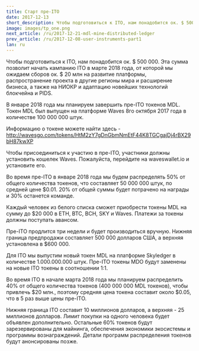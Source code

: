 ```yaml
---
title: Старт пре-ITO
date: 2017-12-13
short_description: Чтобы подготовиться к ITO, нам понадобится ок. $ 500 000.
image: images/tp_one.png
next_article: /ru/2017-12-21-mdl-mine-distributed-ledger
prev_article: /ru/2017-12-08-user-instruments-part1
lan: ru
---
```


Чтобы подготовиться к ITO, нам понадобится ок. $ 500 000. Эта сумма позволит начать кампанию ITO в марте 2018 года, от которой мы ожидаем сборов ок. $ 20 млн на развитие платформы, распространение проекта в другие регионы мира и расширение бизнеса, а также на НИОКР и адаптацию новейших технологий блокчейна и PIDS.

В январе 2018 года мы планируем завершить пре-ITO токенов MDL. Токен MDL был выпущен на платформе Waves 8го октября 2017 года в количестве 100 000 000 штук.

Информацию о токене можете найти здесь -
http://wavesgo.com/tokens/HtM2zY7gDnGbmNmEtF44K8TGCgajDj4rBX29bH87kwXP

Чтобы присоединиться к участию в пре-ITO, участники должны установить кошелек Waves. Пожалуйста, перейдите на waveswallet.io и установите его.

Во время пре-ITO в январе 2018 года мы будем распределять 50% от общего количества токенов, что составляет 50 000 000 штук, по средней цене $0.01. 20% от общей суммы будет потрачено на награды и 30% останется команде.

Каждый человек из белого списка сможет приобрести токены MDL на сумму до $20 000 в ETH, BTC, BCH, SKY и Waves. Платежи за токены должны поступать авансом.

Пре-ITO продлится три недели и будет производиться вручную. Нижняя граница предпродажи составляет 500 000 долларов США, а верхняя установлена в $600 000.

Для ITO мы выпустим новый токен MDL на платформе Skyledger в количестве 1.000.000.000 штук.
Пре-ITO токены MDO будут заменены на новые ITO токены в соотношении 1:1.

Во время ITO в начале марта 2018 года мы планируем распределить 40% от общего количества токенов (400 000 000
MDL токенов), чтобы привлечь $20 млн., поэтому средняя цена токена составит около $0.05, что
в 5 раз выше цены пре-ITO.

Нижняя граница ITO составит 10 миллионов долларов, а верхняя - 25 миллионов долларов. Лимит покупки на одного человека будет объявлен дополнительно. Остальные 60% токенов будут зарезервированы для майнинга, обеспечения экономики экосистемы и программы вознаграждений. Детали программ распределения токенов будут анонсированы позже.

